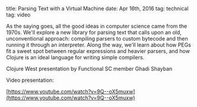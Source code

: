 title: Parsing Text with a Virtual Machine
date: Apr 16th, 2016
tag: technical
tag: video

As the saying goes, all the good ideas in computer science came from the 1970s. We'll explore a new library for parsing text that calls upon an old, unconventional approach: compiling parsers to custom bytecode and then running it through an interpreter. Along the way, we'll learn about how PEGs fit a sweet spot between regular expressions and heavier parsers, and how Clojure is an ideal language for writing simple compilers.

Clojure West presentation by Functional SC member Ghadi Shayban

Video presentation:

[https://www.youtube.com/watch?v=9Q--oX5muxw](https://www.youtube.com/watch?v=9Q--oX5muxw)
